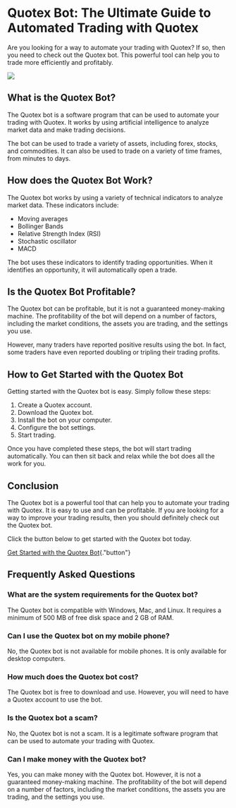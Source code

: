 # Quotex Bot: The Ultimate Guide to Automated Trading with Quotex

Are you looking for a way to automate your trading with Quotex? If so,
then you need to check out the Quotex bot. This powerful tool can help
you to trade more efficiently and profitably.

[![](https://static.quotex.io/files/4_en/300_250.jpg)](https://traff.sbs/brokerqxlid)

## What is the Quotex Bot?

The Quotex bot is a software program that can be used to automate your
trading with Quotex. It works by using artificial intelligence to
analyze market data and make trading decisions.

The bot can be used to trade a variety of assets, including forex,
stocks, and commodities. It can also be used to trade on a variety of
time frames, from minutes to days.

## How does the Quotex Bot Work?

The Quotex bot works by using a variety of technical indicators to
analyze market data. These indicators include:

-   Moving averages
-   Bollinger Bands
-   Relative Strength Index (RSI)
-   Stochastic oscillator
-   MACD

The bot uses these indicators to identify trading opportunities. When it
identifies an opportunity, it will automatically open a trade.

## Is the Quotex Bot Profitable?

The Quotex bot can be profitable, but it is not a guaranteed
money-making machine. The profitability of the bot will depend on a
number of factors, including the market conditions, the assets you are
trading, and the settings you use.

However, many traders have reported positive results using the bot. In
fact, some traders have even reported doubling or tripling their trading
profits.

## How to Get Started with the Quotex Bot

Getting started with the Quotex bot is easy. Simply follow these steps:

1.  Create a Quotex account.
2.  Download the Quotex bot.
3.  Install the bot on your computer.
4.  Configure the bot settings.
5.  Start trading.

Once you have completed these steps, the bot will start trading
automatically. You can then sit back and relax while the bot does all
the work for you.

## Conclusion

The Quotex bot is a powerful tool that can help you to automate your
trading with Quotex. It is easy to use and can be profitable. If you are
looking for a way to improve your trading results, then you should
definitely check out the Quotex bot.

Click the button below to get started with the Quotex bot today.

[Get Started with the Quotex
Bot](\%22https://traff.sbs/brokerqxlid\%22){."button"}

## Frequently Asked Questions

### What are the system requirements for the Quotex bot?

The Quotex bot is compatible with Windows, Mac, and Linux. It requires a
minimum of 500 MB of free disk space and 2 GB of RAM.

### Can I use the Quotex bot on my mobile phone?

No, the Quotex bot is not available for mobile phones. It is only
available for desktop computers.

### How much does the Quotex bot cost?

The Quotex bot is free to download and use. However, you will need to
have a Quotex account to use the bot.

### Is the Quotex bot a scam?

No, the Quotex bot is not a scam. It is a legitimate software program
that can be used to automate your trading with Quotex.

### Can I make money with the Quotex bot?

Yes, you can make money with the Quotex bot. However, it is not a
guaranteed money-making machine. The profitability of the bot will
depend on a number of factors, including the market conditions, the
assets you are trading, and the settings you use.

